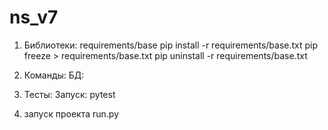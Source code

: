 # ns_v7
1. Библиотеки: requirements/base
pip install -r requirements/base.txt
pip freeze > requirements/base.txt
pip uninstall -r requirements/base.txt

2. Команды:
БД:


3. Тесты:
Запуск:
pytest

4. запуск проекта run.py






